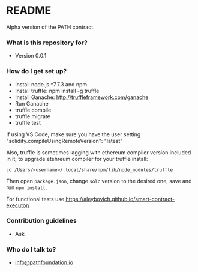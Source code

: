 # README #

Alpha version of the PATH contract. 

### What is this repository for? ###

* Version 0.0.1

### How do I get set up? ###

* Install node.js ^7.7.3 and npm
* Install truffle: npm install -g truffle
* Install Ganache: http://truffleframework.com/ganache
* Run Ganache
* truffle compile
* truffle migrate
* truffle test

If using VS Code, make sure you have the user setting "solidity.compileUsingRemoteVersion": "latest"

Also, truffle is sometimes lagging with ethereum compiler version included in it; 
to upgrade etehreum compiler for your truffle install:

`cd /Users/<username>/.local/share/npm/lib/node_modules/truffle`

Then open `package.json`, change `solc` version to the desired one, save and run `npm install`.

For functional tests use https://aleybovich.github.io/smart-contract-executor/

### Contribution guidelines ###

* Ask

### Who do I talk to? ###

* info@pathfoundation.io